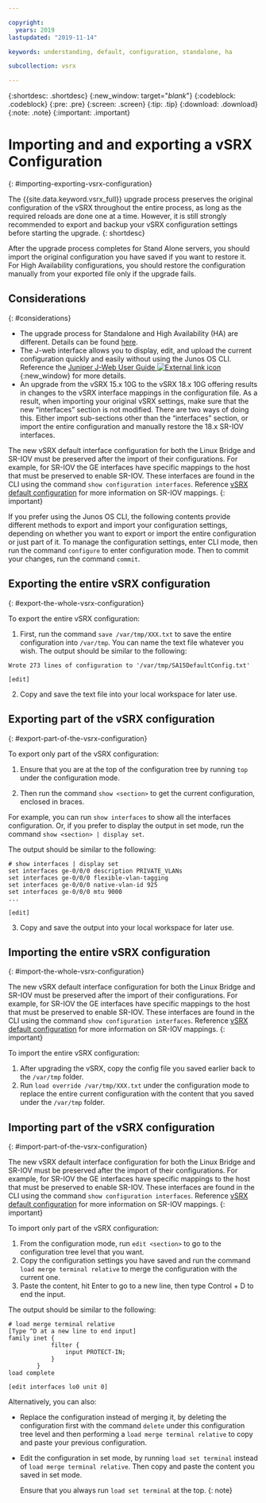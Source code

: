 ```yaml
---

copyright:
  years: 2019
lastupdated: "2019-11-14"

keywords: understanding, default, configuration, standalone, ha

subcollection: vsrx

---
```


{:shortdesc: .shortdesc}
{:new_window: target="_blank_"}
{:codeblock: .codeblock}
{:pre: .pre}
{:screen: .screen}
{:tip: .tip}
{:download: .download}
{:note: .note}
{:important: .important}

# Importing and and exporting a vSRX Configuration
{: #importing-exporting-vsrx-configuration}

The {{site.data.keyword.vsrx_full}} upgrade process preserves the original configuration of the vSRX throughout the entire process, as long as the required reloads are done one at a time. However, it is still strongly recommended to export and backup your vSRX configuration settings before starting the upgrade.
{: shortdesc}

After the upgrade process completes for Stand Alone servers, you should import the original configuration you have saved if you want to restore it. For High Availability configurations, you should restore the configuration manually from your exported file only if the upgrade fails.

## Considerations
{: #considerations}

* The upgrade process for Standalone and High Availability (HA) are different. Details can be found [here](/docs/infrastructure/vsrx?topic=vsrx-upgrading-the-vsrx).
* The J-web interface allows you to display, edit, and upload the current configuration quickly and easily without using the Junos OS CLI. Reference the [Juniper J-Web User Guide ![External link icon](../../icons/launch-glyph.svg "External link icon")](https://www.juniper.net/documentation/en_US/junos/topics/concept/J-web-overview.html){:new_window} for more details.
* An upgrade from the vSRX 15.x 10G to the vSRX 18.x 10G offering results in changes to the vSRX interface mappings in the configuration file. As a result, when importing your original vSRX settings, make sure that the new “interfaces” section is not modified. There are two ways of doing this. Either import sub-sections other than the “interfaces” section, or import the entire configuration and manually restore the 18.x SR-IOV interfaces.

The new vSRX default interface configuration for both the Linux Bridge and SR-IOV must be preserved after the import of their configurations. For example, for SR-IOV the GE interfaces have specific mappings to the host that must be preserved to enable SR-IOV. These interfaces are found in the CLI using the command `show configuration interfaces`. Reference [vSRX default configuration](/docs/infrastructure/vsrx?topic=vsrx-understanding-the-vsrx-default-configuration) for more information on SR-IOV mappings.
{: important}

If you prefer using the Junos OS CLI, the following contents provide different methods to export and import your configuration settings, depending on whether you want to export or import the entire configuration or just part of it. To manage the configuration settings, enter CLI mode, then run the command `configure` to enter configuration mode. Then to commit your changes, run the command `commit`.

## Exporting the entire vSRX configuration
{: #export-the-whole-vsrx-configuration}

To export the entire vSRX configuration:

1. First, run the command `save /var/tmp/XXX.txt` to save the entire configuration into `/var/tmp`. You can name the text file whatever you wish. The output should be similar to the following:

  ```
  Wrote 273 lines of configuration to '/var/tmp/SA15DefaultConfig.txt'  

  [edit]
  ```

2. Copy and save the text file into your local workspace for later use.

## Exporting part of the vSRX configuration
{: #export-part-of-the-vsrx-configuration}

To export only part of the vSRX configuration:

1. Ensure that you are at the top of the configuration tree by running `top` under the configuration mode.

2. Then run the command `show <section>` to get the current configuration, enclosed in braces.

  For example, you can run `show interfaces` to show all the interfaces configuration. Or, if you prefer to display the output in set mode, run the command `show <section> | display set`.

  The output should be similar to the following:
  ```
  # show interfaces | display set
  set interfaces ge-0/0/0 description PRIVATE_VLANs
  set interfaces ge-0/0/0 flexible-vlan-tagging
  set interfaces ge-0/0/0 native-vlan-id 925
  set interfaces ge-0/0/0 mtu 9000
  ...

  [edit]
  ```
3. Copy and save the output into your local workspace for later use.

## Importing the entire vSRX configuration
{: #import-the-whole-vsrx-configuration}

The new vSRX default interface configuration for both the Linux Bridge and SR-IOV must be preserved after the import of their configurations. For example, for SR-IOV the GE interfaces have specific mappings to the host that must be preserved to enable SR-IOV. These interfaces are found in the CLI using the command `show configuration interfaces`. Reference [vSRX default configuration](/docs/infrastructure/vsrx?topic=vsrx-understanding-the-vsrx-default-configuration) for more information on SR-IOV mappings.
{: important}

To import the entire vSRX configuration:

1. After upgrading the vSRX, copy the config file you saved earlier back to the `/var/tmp` folder.
2. Run `load override /var/tmp/XXX.txt` under the configuration mode to replace the entire current configuration with the content that you saved under the `/var/tmp` folder.

## Importing part of the vSRX configuration
{: #import-part-of-the-vsrx-configuration}

The new vSRX default interface configuration for both the Linux Bridge and SR-IOV must be preserved after the import of their configurations. For example, for SR-IOV the GE interfaces have specific mappings to the host that must be preserved to enable SR-IOV. These interfaces are found in the CLI using the command `show configuration interfaces`. Reference [vSRX default configuration](/docs/infrastructure/vsrx?topic=vsrx-understanding-the-vsrx-default-configuration) for more information on SR-IOV mappings.
{: important}

To import only part of the vSRX configuration:

1. From the configuration mode, run `edit <section>` to go to the configuration tree level that you want.
2. Copy the configuration settings you have saved and run the command `load merge terminal relative` to merge the configuration with the current one.
3. Paste the content, hit Enter to go to a new line, then type Control + D to end the input.

  The output should be similar to the following:

  ```
  # load merge terminal relative
  [Type ^D at a new line to end input]
  family inet {
              filter {
                  input PROTECT-IN;
              }
          }
  load complete

  [edit interfaces lo0 unit 0]
  ```

Alternatively, you can also:

* Replace the configuration instead of merging it, by deleting the configuration first with the command `delete` under this configuration tree level and then performing a `load merge terminal relative` to copy and paste your previous configuration. 
* Edit the configuration in set mode, by running `load set terminal` instead of `load merge terminal relative`. Then copy and paste the content you saved in set mode.

  Ensure that you always run `load set terminal` at the top.
  {: note}
